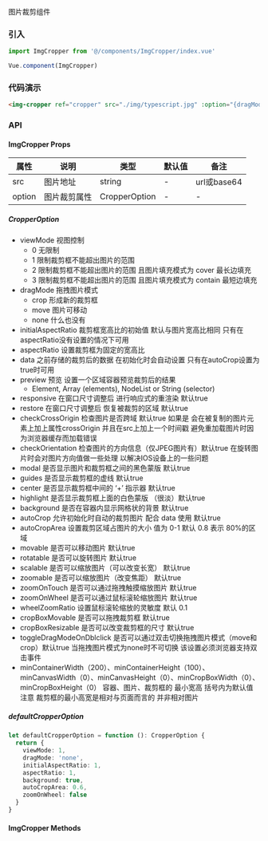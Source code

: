 图片裁剪组件

### 引入

```javascript
import ImgCropper from '@/components/ImgCropper/index.vue'

Vue.component(ImgCropper)
```

### 代码演示
<!-- DEMO -->
```html
<img-cropper ref="cropper" src="./img/typescript.jpg" :option="{dragMode:'move', aspectRatio:3/4}" />
```

### API

#### ImgCropper Props
|属性 | 说明 | 类型 | 默认值 | 备注 |
|-----|-----|------|-------|------|
|src|图片地址|string|-|url或base64|
|option|图片裁剪属性|CropperOption|-|-|

##### CropperOption
- viewMode 视图控制
    - 0 无限制
    - 1 限制裁剪框不能超出图片的范围
    - 2 限制裁剪框不能超出图片的范围 且图片填充模式为 cover 最长边填充
    - 3 限制裁剪框不能超出图片的范围 且图片填充模式为 contain 最短边填充
- dragMode 拖拽图片模式
    - crop 形成新的裁剪框
    - move 图片可移动
    - none 什么也没有
- initialAspectRatio 裁剪框宽高比的初始值 默认与图片宽高比相同 只有在aspectRatio没有设置的情况下可用
- aspectRatio 设置裁剪框为固定的宽高比
- data 之前存储的裁剪后的数据 在初始化时会自动设置 只有在autoCrop设置为true时可用
- preview 预览 设置一个区域容器预览裁剪后的结果
    - Element, Array (elements), NodeList or String (selector)
- responsive 在窗口尺寸调整后 进行响应式的重渲染 默认true
- restore 在窗口尺寸调整后 恢复被裁剪的区域 默认true
- checkCrossOrigin 检查图片是否跨域 默认true 如果是 会在被复制的图片元素上加上属性crossOrigin 并且在src上加上一个时间戳 避免重加载图片时因为浏览器缓存而加载错误
- checkOrientation 检查图片的方向信息（仅JPEG图片有）默认true 在旋转图片时会对图片方向值做一些处理 以解决IOS设备上的一些问题
- modal 是否显示图片和裁剪框之间的黑色蒙版 默认true
- guides 是否显示裁剪框的虚线 默认true
- center 是否显示裁剪框中间的 ‘+’ 指示器 默认true
- highlight 是否显示裁剪框上面的白色蒙版 （很淡）默认true
- background 是否在容器内显示网格状的背景 默认true
- autoCrop 允许初始化时自动的裁剪图片 配合 data 使用 默认true
- autoCropArea 设置裁剪区域占图片的大小 值为 0-1 默认 0.8 表示 80%的区域
- movable 是否可以移动图片 默认true
- rotatable 是否可以旋转图片 默认true
- scalable 是否可以缩放图片（可以改变长宽） 默认true
- zoomable 是否可以缩放图片（改变焦距） 默认true
- zoomOnTouch 是否可以通过拖拽触摸缩放图片 默认true
- zoomOnWheel 是否可以通过鼠标滚轮缩放图片 默认true
- wheelZoomRatio 设置鼠标滚轮缩放的灵敏度 默认 0.1
- cropBoxMovable 是否可以拖拽裁剪框 默认true
- cropBoxResizable 是否可以改变裁剪框的尺寸 默认true
- toggleDragModeOnDblclick 是否可以通过双击切换拖拽图片模式（move和crop）默认true 当拖拽图片模式为none时不可切换 该设置必须浏览器支持双击事件
- minContainerWidth（200）、minContainerHeight（100）、minCanvasWidth（0）、minCanvasHeight（0）、minCropBoxWidth（0）、minCropBoxHeight（0） 容器、图片、裁剪框的 最小宽高 括号内为默认值 注意 裁剪框的最小高宽是相对与页面而言的 并非相对图片

##### defaultCropperOption
```typescript
let defaultCropperOption = function (): CropperOption {
  return {
    viewMode: 1,
    dragMode: 'none',
    initialAspectRatio: 1,
    aspectRatio: 1,
    background: true,
    autoCropArea: 0.6,
    zoomOnWheel: false
  }
}
```

#### ImgCropper Methods
